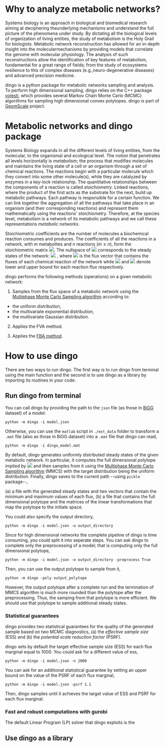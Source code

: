 # Why to analyze metabolic networks?

Systems biology is an approach in biological and biomedical research aiming at deciphering theunderlying mechanisms and understand the full picture of the phenomena under study.  By dictating all the biological levels of organization of living entities, the study of metabolism is the Holy Grail for biologists.  Metabolic network reconstruction has allowed for an in-depth insight into the molecularmechanisms by providing models that correlate the genome with molecular physiology.  The analysis of such  reconstructions  allow  the  identification  of  key  features  of  metabolism,  fundamental  for a great range of fields;  from the study of ecosystems resilience to this of complex diseases (e.g.,neuro-degenerative diseases) and advanced precision medicine.  

dingo is a python package for metabolic networks sampling and
analysis. To perform high dimensional sampling, dingo relies on the C++ package [volesti](https://github.com/GeomScale/volume_approximation), which provides several Markov Chain Monte Carlo (MCMC) algorithms for sampling high dimensional convex polytopes. dingo is part of [GeomScale](https://geomscale.github.io/) project.  

# Metabolic networks and dingo package

Systems Biology expands in all the different levels of living entities, from the
molecular, to the organismal and ecological level. The notion that
penetrates all  levels horizontally is *metabolism*; the
process that modifies molecules and  maintains the living state of a
cell or an organism through a set of chemical reactions. The reactions begin with a particular molecule
which they convert into some other molecule(s), while they are catalyzed by
enzymes in a key-lock relationship.
The quantitative relationships between the components of a reaction  is called *stoichiometry*.
Linked reactions, where the product of the first acts as the substrate for the
next, build up metabolic pathways. Each pathway is responsible for a certain
function. We can link together the aggregation of all the pathways that take
place in an organism (and their corresponding reactions)
and represent them mathematically using  the reactions' stoichiometry.
Therefore, at the species level, metabolism is a network of its metabolic pathways and we call
these representations *metabolic networks*.

Stoichiometric coefficients are the number of molecules a biochemical reaction
consumes and produces. The coefficients of all the reactions in a network,
with $m$ metabolites and $n$ reactions ($m \le n$), form
the stoichiometric matrix <img src="https://render.githubusercontent.com/render/math?math=S\in \RR^{m\times n}">. 
The nullspace of <img src="https://render.githubusercontent.com/render/math?math=S"> corresponds to the steady states of the network:
<img src="https://render.githubusercontent.com/render/math?math=S \cdot v=0"> ,
where <img src="https://render.githubusercontent.com/render/math?math=v_{lb}\leq v\leq v_{ub}"> is the flux vector that contains  the fluxes
of each chemical reaction of the network while <img src="https://render.githubusercontent.com/render/math?math=v_{lb}">
and <img src="https://render.githubusercontent.com/render/math?math=v_{ub}">
denote lower and upper bound for each reaction flux respectively.

dingo performs the following methods (operations) on a given metabolic network:  

1. Samples from the flux space of a metabolic network using the  [Multiphase Monte Carlo Sampling algorithm](https://arxiv.org/abs/2012.05503) according to:  
- the uniform distribution,
- the multivariate exponential distribution,
- the multivariate Gaussian distribution.

2. Applies the FVA method.

3. Applies the [FBA method](https://www.nature.com/articles/nbt.1614).
 
# How to use dingo

There are two ways to run dingo. The first way is to run dingo from terminal using the main function and the second is to use dingo as a library by importing its routines in your code.

## Run dingo from terminal

You can call dingo by providing the path to the `json` file (as those in [BiGG]() dataset) of a model:

```
python -m dingo -i model.json
``` 
Otherwise, you can use the `matlab` script in `./ext_data` folder to transform a `.mat` file (also as those in BiGG dataset) into a `.mat` file that dingo can read,

```
python -m dingo -i dingo_model.mat
```

By default, dingo generates uniformly distributed steady states of the given metabolic network. In particular, it computes the full dimensional polytope implied by <img src="https://render.githubusercontent.com/render/math?math=S \cdot v=0,\ v_{lb}\leq v\leq v_{ub}"> and then samples from it using the [Multiphase Monte Carlo Sampling algorithm](https://arxiv.org/abs/2012.05503) (MMCS) with the target distribution being the uniform distribution. Finally, dingo saves to the current path --using `pickle` package--,  

(a) a file with the generated steady states and two vectors that contain the minimum and maximum values of each flux,
(b) a file that contains the full dimensional polytope and the matrices of the linear transformations that map the polytope to the initiale space.

You could also specify the output directory,

```
python -m dingo -i model.json -o output_directory
```

Since for high dimensional networks the complete pipeline of dingo is time consuming, you could split it into seperate steps.
You can ask dingo to complete only the preprocessing of a model; that is computing only the full dimensional polytope,

```
python -m dingo -i model.json -o output_directory -preprocess True
```

Then, you can use the output polytope to sample from it,

```
python -m dingo -poly output_polytope
```

However, the output polytope after a complete run and the termination of MMCS algorithm is much more rounded than the polytope after the preprocessing. Thus, the samping from that polytope is more efficient. We should use that polytope to sample additional steady states.

### Statistical guarantees

dingo provides two statistical guarantees for the quality of the generated sample based on two MCMC diagnostics, (a) the *effective sample size* (ESS)  and (b) the *potential scale reduction factor* (PSRF).  

dingo sets by default the target effective sample size (ESS) for each flux marginal equal to 1000. You could ask for a different value of ess,

```
python -m dingo -i model.json -n 2000
```

You can ask for an additional statistical guarantee by setting an upper bound on the value of the PSRF of each flux marginal,

```
python -m dingo -i model.json -psrf 1.1
```
 
Then, dingo samples until it achieves the target value of ESS and PSRF for each flux marginal.  

### Fast and robust computations with gurobi

The default Linear Program (LP) solver that dingo exploits is the 

## Use dingo as a library


